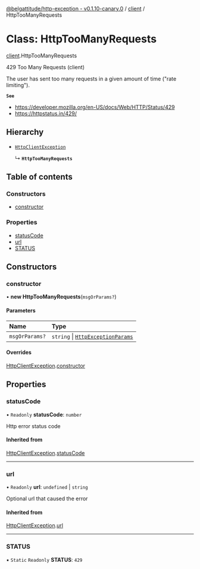 [@belgattitude/http-exception - v0.1.10-canary.0](../README.md) / [client](../modules/client.md) / HttpTooManyRequests

# Class: HttpTooManyRequests

[client](../modules/client.md).HttpTooManyRequests

429 Too Many Requests (client)

The user has sent too many requests in a given amount of time ("rate limiting").

**`See`**

- https://developer.mozilla.org/en-US/docs/Web/HTTP/Status/429
- https://httpstatus.in/429/

## Hierarchy

- [`HttpClientException`](base.HttpClientException.md)

  ↳ **`HttpTooManyRequests`**

## Table of contents

### Constructors

- [constructor](client.HttpTooManyRequests.md#constructor)

### Properties

- [statusCode](client.HttpTooManyRequests.md#statuscode)
- [url](client.HttpTooManyRequests.md#url)
- [STATUS](client.HttpTooManyRequests.md#status)

## Constructors

### constructor

• **new HttpTooManyRequests**(`msgOrParams?`)

#### Parameters

| Name           | Type                                                                         |
| :------------- | :--------------------------------------------------------------------------- |
| `msgOrParams?` | `string` \| [`HttpExceptionParams`](../modules/types.md#httpexceptionparams) |

#### Overrides

[HttpClientException](base.HttpClientException.md).[constructor](base.HttpClientException.md#constructor)

## Properties

### statusCode

• `Readonly` **statusCode**: `number`

Http error status code

#### Inherited from

[HttpClientException](base.HttpClientException.md).[statusCode](base.HttpClientException.md#statuscode)

---

### url

• `Readonly` **url**: `undefined` \| `string`

Optional url that caused the error

#### Inherited from

[HttpClientException](base.HttpClientException.md).[url](base.HttpClientException.md#url)

---

### STATUS

▪ `Static` `Readonly` **STATUS**: `429`
